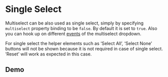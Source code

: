 # Single Select

Multiselect can be also used as single select, simply by specifying `multiselect` property binding to be `false`. By default it is set to `true`. Also you can hook up on different [events](https://ngx-lib.github.io/multiselect/guide/events) of the multiselect dropdown.

<div class="l-sub-section">
	For single select the helper elements such as ‘Select All’, ‘Select None’ buttons will not be shown because it is not required in case of single select. ’Reset’ will work as expected in this case.
</div>

## Demo

<ms-single-select></ms-single-select>

<code-tabs>
  <code-pane title="app/single-select.component.html" path="single-select/src/app/single-select.component.html"></code-pane>
  <code-pane title="app/single-select.component.ts" path="single-select/src/app/single-select.component.ts"></code-pane>
</code-tabs>